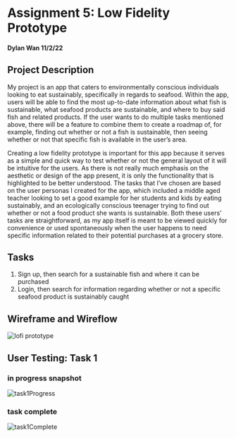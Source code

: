 # Assignment 5: Low Fidelity Prototype
#### Dylan Wan 11/2/22

## Project Description 
My project is an app that caters to environmentally conscious individuals looking to eat sustainably, specifically in regards to seafood. Within the app, users will be able to find the most up-to-date information about what fish is sustainable, what seafood products are sustainable, and where to buy said fish and related products. If the user wants to do multiple tasks mentioned above, there will be a feature to combine them to create a roadmap of, for example, finding out whether or not a fish is sustainable, then seeing whether or not that specific fish is available in the user’s area. 

Creating a low fidelity prototype is important for this app because it serves as a simple and quick way to test whether or not the general layout of it will be intuitive for the users. As there is not really much emphasis on the aesthetic or design of the app present, it is only the functionality that is highlighted to be better understood. The tasks that I’ve chosen are based on the user personas I created for the app, which included a middle aged teacher looking to set a good example for her students and kids by eating sustainably, and an ecologically conscious teenager trying to find out whether or not a food product she wants is sustainable. Both these users’ tasks are straightforward, as my app itself is meant to be viewed quickly for convenience or used spontaneously when the user happens to need specific information related to their potential purchases at a grocery store.

## Tasks
1. Sign up, then search for a sustainable fish and where it can be purchased 
2. Login, then search for information regarding whether or not a specific seafood product is sustainably caught

## Wireframe and Wireflow
![lofi prototype](https://user-images.githubusercontent.com/114602097/199412517-4a4f118b-f34f-4f39-8799-d19f5beb0bd1.png)

## User Testing: Task 1
### in progress snapshot
![task1Progress](https://user-images.githubusercontent.com/114602097/199423026-81d48d54-f931-4f9f-bd88-aa7d624e2a87.jpg)

### task complete
![task1Complete](https://user-images.githubusercontent.com/114602097/199423098-ed87edf4-e6d2-4430-8917-e290bf1677e6.jpg)
